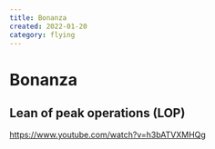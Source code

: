 ```yaml
---
title: Bonanza
created: 2022-01-20
category: flying
---
```


# Bonanza

## Lean of peak operations (LOP)

https://www.youtube.com/watch?v=h3bATVXMHQg
